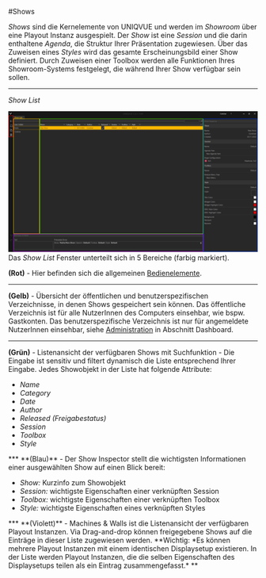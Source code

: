 #Shows

*Shows* sind die Kernelemente von UNIQVUE und werden im *Showroom* über eine Playout Instanz ausgespielt. Der *Show* ist eine *Session* und die darin enthaltene *Agenda*, die Struktur Ihrer Präsentation zugewiesen. Über das Zuweisen eines *Styles* wird das gesamte Erscheinungsbild einer Show definiert. Durch Zuweisen einer Toolbox werden alle Funktionen Ihres Showroom-Systems festgelegt, die während Ihrer Show verfügbar sein sollen.

<!---Abschnitt [Dashboard](004_dashboard.md) liefert dazu einen Überblick
-->
***
*Show List*

![ShowList](img/Manager/ShowList-Highlighted.PNG) 
Das *Show List* Fenster unterteilt sich in 5 Bereiche (farbig markiert). 

**(Rot)** - Hier befinden sich die allgemeinen [Bedienelemente](005_bedienelemente.md).
***
**(Gelb)** - Übersicht der öffentlichen und benutzerspezifischen Verzeichnisse, in denen Shows gespeichert sein können. Das öffentliche Verzeichnis ist für alle NutzerInnen des Computers einsehbar, wie bspw. Gastkonten. Das benutzerspezifische Verzeichnis ist nur für angemeldete NutzerInnen einsehbar, siehe [Administration](004_dashboard.md) in Abschnitt Dashboard.
***
**(Grün)** - Listenansicht der verfügbaren Shows mit Suchfunktion - Die Eingabe ist sensitiv und filtert dynamisch die Liste entsprechend Ihrer Eingabe. Jedes Showobjekt in der Liste hat folgende Attribute:
<ul>
<li><i>Name</i></li>
<li><i>Category</i></li>
<li><i>Date</i></li>
<li><i>Author</i></li>
<li><i>Released (Freigabestatus)</i></li>
<li><i>Session</i></li>
<li><i>Toolbox</i></li>
<li><i>Style</i></li></i>
</ul>
***
**(Blau)** - Der Show Inspector stellt die wichtigsten Informationen einer ausgewählten Show auf einen Blick bereit:
<ul>
<li><i>Show:</i> Kurzinfo zum Showobjekt</li>
<li><i>Session:</i> wichtigste Eigenschaften einer verknüpften Session</li>
<li><i>Toolbox:</i> wichtigste Eigenschaften einer verknüpften Toolbox</li>
<li><i>Style:</i> wichtigste Eigenschaften eines verknüpften Styles</li>
</ul>
***
**(Violett)** - Machines & Walls ist die Listenansicht der verfügbaren Playout Instanzen. Via Drag-and-drop können freigegebene Shows auf die Einträge in dieser Liste zugewiesen werden. 
**Wichtig: *Es können mehrere Playout Instanzen mit einem identischen Displaysetup existieren. In der Liste werden Playout Instanzen, die die selben Eigenschaften des Displaysetups teilen als ein Eintrag zusammengefasst.* **


